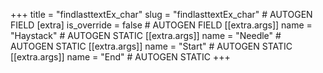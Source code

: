 +++
title = "findlasttextEx_char"
slug = "findlasttextEx_char" # AUTOGEN FIELD
[extra]
is_override = false # AUTOGEN FIELD
[[extra.args]]
name = "Haystack" # AUTOGEN STATIC
[[extra.args]]
name = "Needle" # AUTOGEN STATIC
[[extra.args]]
name = "Start" # AUTOGEN STATIC
[[extra.args]]
name = "End" # AUTOGEN STATIC
+++